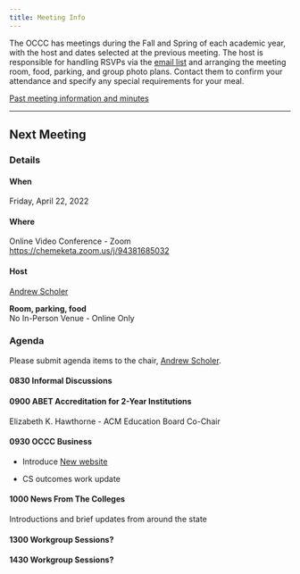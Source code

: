 ```yaml
---
title: Meeting Info
---
```


The OCCC has meetings during the Fall and Spring of each academic year, with the
host and dates selected at the previous meeting. The host is responsible for
handling RSVPs via the [email list](https://it.engineering.oregonstate.edu/mailman/listinfo/occc)
and arranging the meeting room, food, parking,
and group photo plans. Contact them to confirm your attendance and specify any
special requirements for your meal.

[Past meeting information and minutes](past.md)

--------------------

## Next Meeting

### Details

#### When

Friday, April 22, 2022

#### Where

Online Video Conference - Zoom  
https://chemeketa.zoom.us/j/94381685032

#### Host

[Andrew Scholer](mailto:andrew.scholer@chemeketa.edu)

**Room, parking, food**  
No In-Person Venue - Online Only

### Agenda

Please submit agenda items to the chair, [Andrew Scholer](mailto:andrew.scholer@chemeketa.edu).

#### 0830 Informal Discussions

#### 0900 ABET Accreditation for 2-Year Institutions

Elizabeth K. Hawthorne - ACM Education Board Co-Chair

#### 0930 OCCC Business

* Introduce [New website](https://oregon-council-of-computer-chairs.github.io/)

* CS outcomes work update

#### 1000 News From The Colleges

Introductions and brief updates from around the state

#### 1300 Workgroup Sessions?

#### 1430 Workgroup Sessions?
